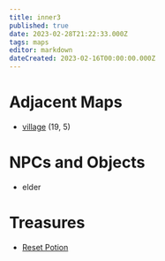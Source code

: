 ```yaml
---
title: inner3
published: true
date: 2023-02-28T21:22:33.000Z
tags: maps
editor: markdown
dateCreated: 2023-02-16T00:00:00.000Z
---
```



# Adjacent Maps
 * [village](/maps/village) (19, 5)

# NPCs and Objects
 * elder

# Treasures
 * [Reset Potion](/items/reset-potion)
